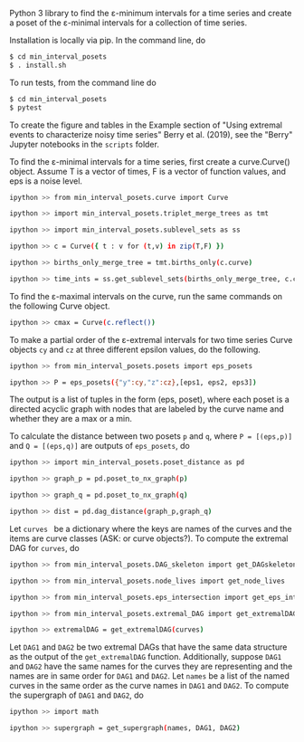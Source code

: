 Python 3 library to find the ɛ-minimum intervals for a time series and create a poset of the ɛ-minimal intervals for a collection of time series.

Installation is locally via pip. In the command line, do
```bash
$ cd min_interval_posets
$ . install.sh

```


To run tests, from the command line do

```bash
$ cd min_interval_posets  
$ pytest 

``` 

To create the figure and tables in the Example section of "Using extremal events to characterize noisy time series" Berry et al. (2019), see the "Berry" Jupyter notebooks in the `scripts` folder.

To find the ɛ-minimal intervals for a time series, first create a curve.Curve() object. Assume T is a vector of times, F is a vector of function values, and eps is a noise level.

```bash
ipython >> from min_interval_posets.curve import Curve

ipython >> import min_interval_posets.triplet_merge_trees as tmt

ipython >> import min_interval_posets.sublevel_sets as ss

ipython >> c = Curve({ t : v for (t,v) in zip(T,F) })

ipython >> births_only_merge_tree = tmt.births_only(c.curve)

ipython >> time_ints = ss.get_sublevel_sets(births_only_merge_tree, c.curve, eps)

```

To find the ɛ-maximal intervals on the curve, run the same commands on the following Curve object.

```bash
ipython >> cmax = Curve(c.reflect())

```

To make a partial order of the ɛ-extremal intervals for two time series Curve objects `cy` and `cz` at three different epsilon values, do the following. 

```bash
ipython >> from min_interval_posets.posets import eps_posets

ipython >> P = eps_posets({"y":cy,"z":cz},[eps1, eps2, eps3])

```

The output is a list of tuples in the form (eps, poset), where each poset is a directed acyclic graph with nodes that are labeled by the curve name and whether they are a max or a min.

To calculate the distance between two posets `p` and `q`, where `P = [(eps,p)]` and `Q = [(eps,q)]` are outputs of `eps_posets`, do
```bash
ipython >> import min_interval_posets.poset_distance as pd

ipython >> graph_p = pd.poset_to_nx_graph(p)

ipython >> graph_q = pd.poset_to_nx_graph(q)

ipython >> dist = pd.dag_distance(graph_p,graph_q)

```
Let `curves ` be a dictionary where the keys are names of the curves and the items are curve classes (ASK: or curve objects?). To compute the extremal DAG for `curves`, do
```bash 
ipython >> from min_interval_posets.DAG_skeleton import get_DAGskeleton

ipython >> from min_interval_posets.node_lives import get_node_lives

ipython >> from min_interval_posets.eps_intersection import get_eps_intersection

ipython >> from min_interval_posets.extremal_DAG import get_extremalDAG

ipython >> extremalDAG = get_extremalDAG(curves)

```
Let `DAG1` and `DAG2` be two extremal DAGs that have the same data structure as the output of the `get_extremalDAG` function. Additionally, suppose `DAG1` and `DAG2` have the same 
names for the curves they are representing and the names are in same order for `DAG1` and `DAG2`.
Let `names` be a list of the named curves in the same order as the curve names in `DAG1` and `DAG2`. To compute the supergraph of `DAG1` and `DAG2`, do
```bash
ipython >> import math

ipython >> supergraph = get_supergraph(names, DAG1, DAG2)
```
